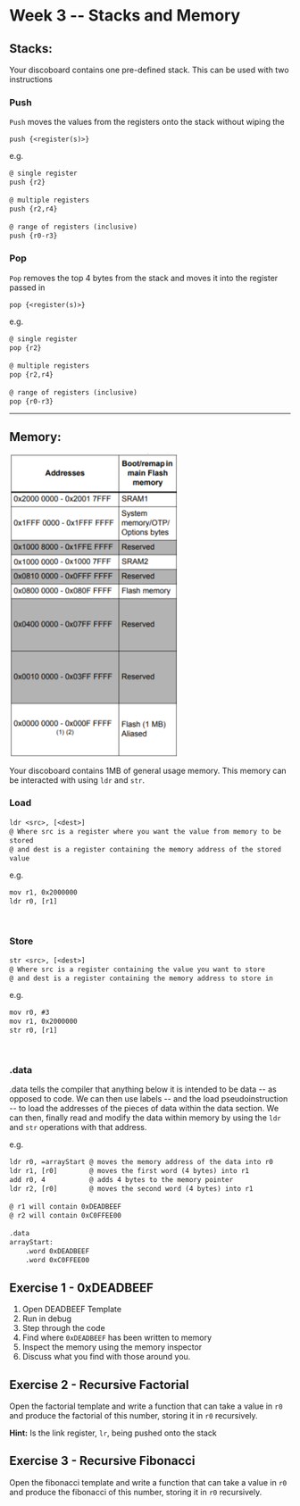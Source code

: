 # Week 3 -- Stacks and Memory

## Stacks:
Your discoboard contains one pre-defined stack. This can be used with two instructions

### Push

`Push` moves the values from the registers onto the stack without wiping the 

```armasm
push {<register(s)>}
```
e.g.
```armasm
@ single register
push {r2}

@ multiple registers
push {r2,r4}

@ range of registers (inclusive)
push {r0-r3}
```

### Pop

`Pop` removes the top 4 bytes from the stack and moves it into the register passed in

```armasm
pop {<register(s)>}
```
e.g.

```armasm
@ single register
pop {r2}

@ multiple registers
pop {r2,r4}

@ range of registers (inclusive)
pop {r0-r3}
```

---

## Memory:

<img src="assets/memoryMap.png" alt="Discoboard Memory Map" width="300">

Your discoboard contains 1MB of general usage memory. This memory can be interacted with using `ldr` and `str`.

### Load
```armasm
ldr <src>, [<dest>]
@ Where src is a register where you want the value from memory to be stored
@ and dest is a register containing the memory address of the stored value
```
e.g.
```armasm
mov r1, 0x2000000
ldr r0, [r1]
```

<br>

### Store
```armasm
str <src>, [<dest>]
@ Where src is a register containing the value you want to store
@ and dest is a register containing the memory address to store in
```
e.g.
```armasm
mov r0, #3
mov r1, 0x2000000
str r0, [r1]
```

<br>

### .data

.data tells the compiler that anything below it is intended to be data -- as opposed to code. We can then use labels -- and the load pseudoinstruction -- to load the addresses of the pieces of data within the data section. We can then, finally read and modify the data within memory by using the `ldr` and `str` operations with that address.

e.g.
```armasm
ldr r0, =arrayStart @ moves the memory address of the data into r0
ldr r1, [r0]        @ moves the first word (4 bytes) into r1
add r0, 4           @ adds 4 bytes to the memory pointer
ldr r2, [r0]        @ moves the second word (4 bytes) into r1

@ r1 will contain 0xDEADBEEF
@ r2 will contain 0xC0FFEE00

.data
arrayStart:
    .word 0xDEADBEEF
    .word 0xC0FFEE00
```


## Exercise 1 - 0xDEADBEEF

1. Open DEADBEEF Template
1. Run in debug
1. Step through the code
1. Find where `0xDEADBEEF` has been written to memory
1. Inspect the memory using the memory inspector
1. Discuss what you find with those around you.

## Exercise 2 - Recursive Factorial

Open the factorial template and write a function that can take a value in `r0` and produce the factorial of this number, storing it in `r0` recursively.

**Hint:** Is the link register, `lr`, being pushed onto the stack

## Exercise 3 - Recursive Fibonacci

Open the fibonacci template and write a function that can take a value in `r0` and produce the fibonacci of this number, storing it in `r0` recursively.
